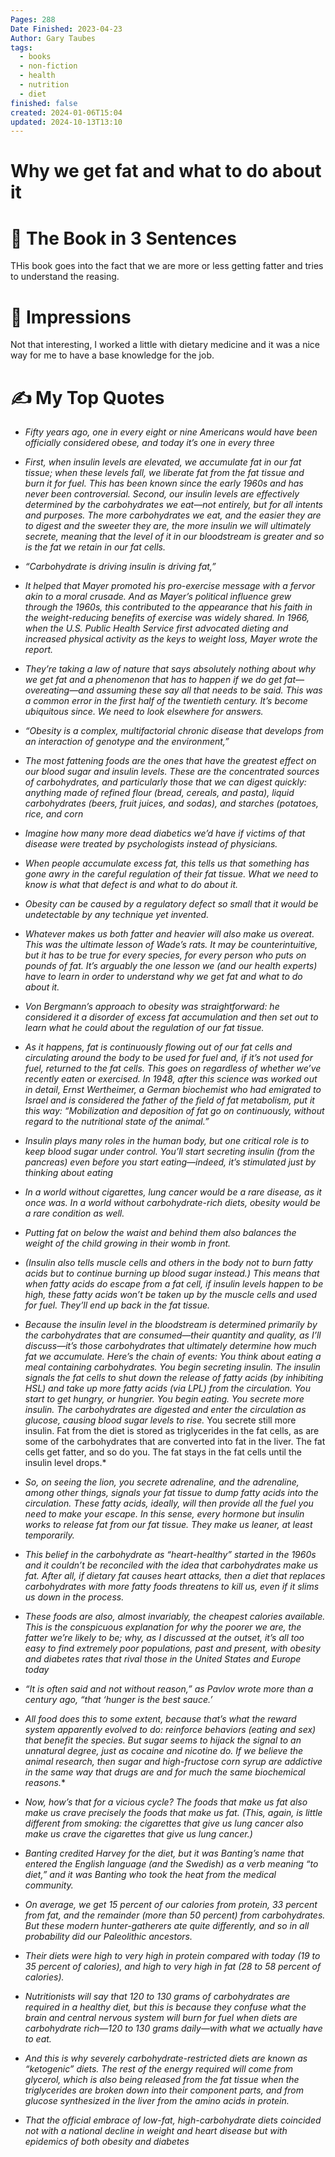 ```yaml
---
Pages: 288
Date Finished: 2023-04-23
Author: Gary Taubes
tags:
  - books
  - non-fiction
  - health
  - nutrition
  - diet
finished: false
created: 2024-01-06T15:04
updated: 2024-10-13T13:10
---
```

# Why we get fat and what to do about it



# 🚀 The Book in 3 Sentences
THis book goes into the fact that we are more or less getting fatter and tries to understand the reasing. 

# 🎨 Impressions
Not that interesting, I worked a little with dietary medicine and it was a nice way for me to have a base knowledge for the job.


# ✍️ My Top  Quotes
- *Fifty years ago, one in every eight or nine Americans would have been officially considered obese, and today it’s one in every three* 
 
- *First, when insulin levels are elevated, we accumulate fat in our fat tissue; when these levels fall, we liberate fat from the fat tissue and burn it for fuel. This has been known since the early 1960s and has never been controversial. Second, our insulin levels are effectively determined by the carbohydrates we eat—not entirely, but for all intents and purposes. The more carbohydrates we eat, and the easier they are to digest and the sweeter they are, the more insulin we will ultimately secrete, meaning that the level of it in our bloodstream is greater and so is the fat we retain in our fat cells.* 
 
- *“Carbohydrate is driving insulin is driving fat,”* 
 
- *It helped that Mayer promoted his pro-exercise message with a fervor akin to a moral crusade. And as Mayer’s political influence grew through the 1960s, this contributed to the appearance that his faith in the weight-reducing benefits of exercise was widely shared. In 1966, when the U.S. Public Health Service first advocated dieting and increased physical activity as the keys to weight loss, Mayer wrote the report.* 
 
- *They’re taking a law of nature that says absolutely nothing about why we get fat and a phenomenon that has to happen if we do get fat—overeating—and assuming these say all that needs to be said. This was a common error in the first half of the twentieth century. It’s become ubiquitous since. We need to look elsewhere for answers.* 
 
- *“Obesity is a complex, multifactorial chronic disease that develops from an interaction of genotype and the environment,”* 
 
- *The most fattening foods are the ones that have the greatest effect on our blood sugar and insulin levels. These are the concentrated sources of carbohydrates, and particularly those that we can digest quickly: anything made of refined flour (bread, cereals, and pasta), liquid carbohydrates (beers, fruit juices, and sodas), and starches (potatoes, rice, and corn* 
 
- *Imagine how many more dead diabetics we’d have if victims of that disease were treated by psychologists instead of physicians.* 
 
- *When people accumulate excess fat, this tells us that something has gone awry in the careful regulation of their fat tissue. What we need to know is what that defect is and what to do about it.* 
 
- *Obesity can be caused by a regulatory defect so small that it would be undetectable by any technique yet invented.* 
 
- *Whatever makes us both fatter and heavier will also make us overeat. This was the ultimate lesson of Wade’s rats. It may be counterintuitive, but it has to be true for every species, for every person who puts on pounds of fat. It’s arguably the one lesson we (and our health experts) have to learn in order to understand why we get fat and what to do about it.* 
 
- *Von Bergmann’s approach to obesity was straightforward: he considered it a disorder of excess fat accumulation and then set out to learn what he could about the regulation of our fat tissue.* 
 
- *As it happens, fat is continuously flowing out of our fat cells and circulating around the body to be used for fuel and, if it’s not used for fuel, returned to the fat cells. This goes on regardless of whether we’ve recently eaten or exercised. In 1948, after this science was worked out in detail, Ernst Wertheimer, a German biochemist who had emigrated to Israel and is considered the father of the field of fat metabolism, put it this way: “Mobilization and deposition of fat go on continuously, without regard to the nutritional state of the animal.”* 
 
- *Insulin plays many roles in the human body, but one critical role is to keep blood sugar under control. You’ll start secreting insulin (from the pancreas) even before you start eating—indeed, it’s stimulated just by thinking about eating* 
 
- *In a world without cigarettes, lung cancer would be a rare disease, as it once was. In a world without carbohydrate-rich diets, obesity would be a rare condition as well.* 
 
- *Putting fat on below the waist and behind them also balances the weight of the child growing in their womb in front.* 
 
- *(Insulin also tells muscle cells and others in the body not to burn fatty acids but to continue burning up blood sugar instead.) This means that when fatty acids do escape from a fat cell, if insulin levels happen to be high, these fatty acids won’t be taken up by the muscle cells and used for fuel. They’ll end up back in the fat tissue.* 
 
- *Because the insulin level in the bloodstream is determined primarily by the carbohydrates that are consumed—their quantity and quality, as I’ll discuss—it’s those carbohydrates that ultimately determine how much fat we accumulate. Here’s the chain of events: You think about eating a meal containing carbohydrates. You begin secreting insulin. The insulin signals the fat cells to shut down the release of fatty acids (by inhibiting HSL) and take up more fatty acids (via LPL) from the circulation. You start to get hungry, or hungrier. You begin eating. You secrete more insulin. The carbohydrates are digested and enter the circulation as glucose, causing blood sugar levels to rise.* You secrete still more insulin. Fat from the diet is stored as triglycerides in the fat cells, as are some of the carbohydrates that are converted into fat in the liver. The fat cells get fatter, and so do you. The fat stays in the fat cells until the insulin level drops.* 
 
- *So, on seeing the lion, you secrete adrenaline, and the adrenaline, among other things, signals your fat tissue to dump fatty acids into the circulation. These fatty acids, ideally, will then provide all the fuel you need to make your escape. In this sense, every hormone but insulin works to release fat from our fat tissue. They make us leaner, at least temporarily.* 
 
- *This belief in the carbohydrate as “heart-healthy” started in the 1960s and it couldn’t be reconciled with the idea that carbohydrates make us fat. After all, if dietary fat causes heart attacks, then a diet that replaces carbohydrates with more fatty foods threatens to kill us, even if it slims us down in the process.* 
 
- *These foods are also, almost invariably, the cheapest calories available. This is the conspicuous explanation for why the poorer we are, the fatter we’re likely to be; why, as I discussed at the outset, it’s all too easy to find extremely poor populations, past and present, with obesity and diabetes rates that rival those in the United States and Europe today* 
 
- *“It is often said and not without reason,” as Pavlov wrote more than a century ago, “that ‘hunger is the best sauce.’* 
 
- *All food does this to some extent, because that’s what the reward system apparently evolved to do: reinforce behaviors (eating and sex) that benefit the species. But sugar seems to hijack the signal to an unnatural degree, just as cocaine and nicotine do. If we believe the animal research, then sugar and high-fructose corn syrup are addictive in the same way that drugs are and for much the same biochemical reasons.** 
 
- *Now, how’s that for a vicious cycle? The foods that make us fat also make us crave precisely the foods that make us fat. (This, again, is little different from smoking: the cigarettes that give us lung cancer also make us crave the cigarettes that give us lung cancer.)* 
 
- *Banting credited Harvey for the diet, but it was Banting’s name that entered the English language (and the Swedish) as a verb meaning “to diet,” and it was Banting who took the heat from the medical community.* 
 
- *On average, we get 15 percent of our calories from protein, 33 percent from fat, and the remainder (more than 50 percent) from carbohydrates. But these modern hunter-gatherers ate quite differently, and so in all probability did our Paleolithic ancestors.* 
 
- *Their diets were high to very high in protein compared with today (19 to 35 percent of calories), and high to very high in fat (28 to 58 percent of calories).* 
 
- *Nutritionists will say that 120 to 130 grams of carbohydrates are required in a healthy diet, but this is because they confuse what the brain and central nervous system will burn for fuel when diets are carbohydrate rich—120 to 130 grams daily—with what we actually have to eat.* 
 
- *And this is why severely carbohydrate-restricted diets are known as “ketogenic” diets. The rest of the energy required will come from glycerol, which is also being released from the fat tissue when the triglycerides are broken down into their component parts, and from glucose synthesized in the liver from the amino acids in protein.* 
 
- *That the official embrace of low-fat, high-carbohydrate diets coincided not with a national decline in weight and heart disease but with epidemics of both obesity and diabetes* 
 

